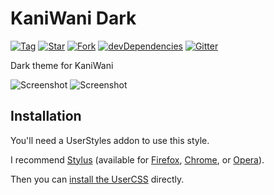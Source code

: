 # KaniWani Dark

[![Tag](https://img.shields.io/github/tag/AfroThundr3007730/KaniWani-Dark.svg?label=tag)](https://github.com/AfroThundr3007730/KaniWani-Dark/tags)
[![Star](https://github-svg-buttons.herokuapp.com/star.svg?user=AfroThundr3007730&repo=KaniWani-Dark&style=flat&background=007ec6)](https://github.com/AfroThundr3007730/KaniWani-Dark/stargazers)
[![Fork](https://github-svg-buttons.herokuapp.com/fork.svg?user=AfroThundr3007730&repo=KaniWani-Dark&style=flat&background=007ec6)](https://github.com/AfroThundr3007730/KaniWani-Dark/fork)
[![devDependencies](https://img.shields.io/david/dev/AfroThundr3007730/KaniWani-Dark.svg?label=%20devDependencies%20)](https://david-dm.org/AfroThundr3007730/KaniWani-Dark?type=dev)
[![Gitter](https://img.shields.io/gitter/room/AfroThundr3007730/KaniWani-Dark.js.svg?maxAge=2592000)](https://gitter.im/StylishThemes/Lobby)

Dark theme for KaniWani

![Screenshot](https://i.imgur.com/ZYdoUUm.png)
![Screenshot](https://i.imgur.com/El9DNpt.png)

## Installation

You'll need a UserStyles addon to use this style.

I recommend [Stylus][1] (available for [Firefox][2], [Chrome][3], or [Opera][4]).

Then you can [install the UserCSS][5] directly.

[1]: https://add0n.com/stylus.html
[2]: https://addons.mozilla.org/en-US/firefox/addon/styl-us/
[3]: https://chrome.google.com/webstore/detail/stylus/clngdbkpkpeebahjckkjfobafhncgmne
[4]: https://addons.opera.com/en/extensions/details/stylus/
[5]: https://github.com/AfroThundr3007730/KaniWani-Dark/raw/master/kaniwani-dark.user.css
